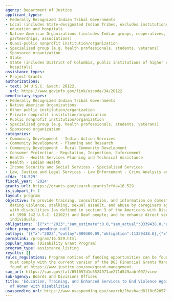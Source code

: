 ```yaml
---
agency: Department of Justice
applicant_types:
- Federally Recognized Indian Tribal Governments
- Local (includes State-designated Indian Tribes, excludes institutions of higher
  education and hospitals
- Native American Organizations (includes Indian groups, cooperatives, corporations,
  partnerships, associations)
- Quasi-public nonprofit institution/organization
- Specialized group (e.g. health professionals, students, veterans)
- Sponsored organization
- State
- State (includes District of Columbia, public institutions of higher education and
  hospitals)
assistance_types:
- Project Grants
authorizations:
- text: 34 U.S.C. &sect; 20122.
  url: https://www.govinfo.gov/link/uscode/34/20122
beneficiary_types:
- Federally Recognized Indian Tribal Governments
- Native American Organizations
- Other public institution/organization
- Private nonprofit institution/organization
- Public nonprofit institution/organization
- Specialized group (e.g. health professionals, students, veterans)
- Sponsored organization
categories:
- Community Development - Indian Action Services
- Community Development - Planning and Research
- Community Development - Rural Community Development
- Consumer Protection - Regulation, Inspection, Enforcement
- Health - Health Services Planning and Technical Assistance
- Health - Indian Health
- Income Security and Social Services - Specialized Services
- Law, Justice and Legal Services - Law Enforcement - Crime Analysis and Data
cfda: '16.529'
fiscal_year: '2024'
grants_url: https://grants.gov/search-grants?cfda=16.529
is_subpart_f: 1
layout: program
objective: To provide training, consultation, and information on domestic violence,
  dating violence, stalking, sexual assault, and abuse by caregivers against individuals
  with disabilities (as defined in section 3 of the Americans with Disabilities Act
  of 1990 (42 U.S.C. 12102)) and Deaf people; and to enhance direct services to such
  individuals.
obligations: '[{"x":"2023","sam_estimate":0.0,"sam_actual":8339438.0,"usa_spending_actual":11260837.39},{"x":"2024","sam_estimate":0.0,"sam_actual":1425000.0,"usa_spending_actual":1383988.07},{"x":"2025","sam_estimate":0.0,"sam_actual":7000000.0,"usa_spending_actual":0.0}]'
other_program_spending: null
outlays: '[{"x":"2023","outlay":909380.09,"obligation":11339438.0},{"x":"2024","outlay":0.0,"obligation":1425000.0},{"x":"2025","outlay":0.0,"obligation":0.0}]'
permalink: /program/16.529.html
popular_name: (Disability Grant Program)
program_type: assistance_listing
results: []
rules_regulations: Program notices of funding opportunities can be found at https://www.justice.gov/ovw/open-notices-of-funding-opportunities.  Recipients
  must comply with the current version of the DOJ Financial Grants Management Guide
  found at https://www.justice.gov/ovw/grant-management.
sam_url: https://sam.gov/fal/651057d1d5524971ae271d549aabf097/view
sub-agency: Boards and Divisions Offices
title: 'Education, Training, and Enhanced Services to End Violence Against and Abuse
  of Women with Disabilities '
usaspending_url: https://www.usaspending.gov/search/?hash=cd8110c62057fb9c49e4733a63031f4d
---
```

